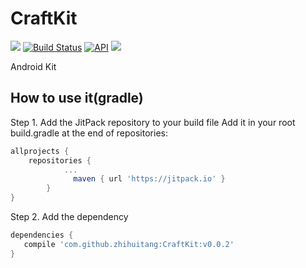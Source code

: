 # CraftKit
[![](https://jitpack.io/v/zhihuitang/CraftKit.svg)](https://jitpack.io/#zhihuitang/CraftKit)  [![Build Status](https://travis-ci.org/zhihuitang/CraftKit.svg?branch=master)](https://travis-ci.org/zhihuitang/CraftKit) [![API](https://img.shields.io/badge/API-19%2B-brightgreen.svg?style=flat)](https://android-arsenal.com/api?level=19) [![](https://img.shields.io/badge/Author-ZhihuiTang-brightgreen.svg)](https://img.shields.io/badge/Author-ZhihuiTang-brightgreen.svg)

Android Kit

## How to use it(gradle)
Step 1. Add the JitPack repository to your build file
Add it in your root build.gradle at the end of repositories:
```groovy
allprojects {
    repositories {
		    ...
			  maven { url 'https://jitpack.io' }
		}
}
```
Step 2. Add the dependency
```groovy
dependencies {
   compile 'com.github.zhihuitang:CraftKit:v0.0.2'
}
```

